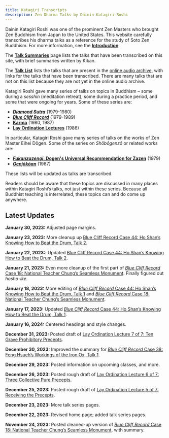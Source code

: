 ```yaml
---
title: Katagiri Transcripts
description: Zen Dharma Talks by Dainin Katagiri Roshi
---
```


Dainin Katagiri Roshi was one of the prominent Zen Masters who brought Zen Buddhism from Japan to the United States. This website carefully transcribes his dharma talks as a reference for the study of Soto Zen Buddhism. For more information, see the [**Introduction**](about).

The [**Talk Summaries**](summaries) page lists the talks that have been transcribed on this site, with brief summaries written by Kikan.

The [**Talk List**](list) lists the talks that are present in the [online audio archive](https://www.mnzencenter.org/audio-archive-project.html), with links for the talks that have been transcribed. There are many talks that are not on this list because they are not yet in the online audio archive.

Katagiri Roshi gave many series of talks on topics in Buddhism – some during a *sesshin* (meditation retreat), some during a practice period, and some that were ongoing for years. Some of these series are:

- [***Diamond Sutra***](diamond-sutra) (1979-1980)
- [***Blue Cliff Record***](blue-cliff-record) (1979-1989)
- [**Karma**](karma) (1980, 1987)
- [**Lay Ordination Lectures**](lay-ordination) (1986)

In particular, Katagiri Roshi gave many series of talks on the works of Zen Master Eihei Dōgen. Some of the series on *Shōbōgenzō* or related works are: 

- [***Fukanzazengi*: Dogen's Universal Recommendation for Zazen**](fukanzazengi) (1979)
- [***Genjōkōan***](genjokoan) (1987)

These lists will be updated as talks are transcribed.

Readers should be aware that these topics are discussed in many places within Katagiri Roshi’s talks, not just within these series. Because all Buddhist teaching is interrelated, these topics can and do come up anywhere.

## Latest Updates

**January 30, 2023:** Adjusted page margins.

**January 23, 2023:** More cleanup up [Blue Cliff Record Case 44: Ho Shan’s Knowing How to Beat the Drum, Talk 2](1983-04-27-Blue-Cliff-Record-Case-44-Talk-2). 

**January 22, 2023:**: Updated [Blue Cliff Record Case 44: Ho Shan’s Knowing How to Beat the Drum, Talk 2](1983-04-27-Blue-Cliff-Record-Case-44-Talk-2).

**January 21, 2023:** Even more cleanup of the first part of [*Blue Cliff Record* Case 18: National Teacher Chung’s Seamless Monument](1981-07-18-Blue-Cliff-Record-Case-18). Finally figured out *hosho-ike*.

**January 18, 2023:** More editing of [*Blue Cliff Record* Case 44: Ho Shan’s Knowing How to Beat the Drum, Talk 1](1983-04-20-Blue-Cliff-Record-Case-44-Talk-1) and  [*Blue Cliff Record* Case 18: National Teacher Chung’s Seamless Monument](1981-07-18-Blue-Cliff-Record-Case-18).

**January 17, 2023:** Updated [*Blue Cliff Record* Case 44: Ho Shan’s Knowing How to Beat the Drum, Talk 1](1983-04-20-Blue-Cliff-Record-Case-44-Talk-1).

**January 16, 2024:** Centered headings and style changes.

**December 31, 2023:** Posted draft of [Lay Ordination Lecture 7 of 7: Ten Grave Prohibitory Precepts](1986-05-03-Ten-Grave-Prohibitory-Precepts).

**December 30, 2023:** Improved the summary for [*Blue Cliff Record* Case 38: Feng Hsueh’s Workings of the Iron Ox, Talk 1](1982-12-22-Blue-Cliff-Record-Case-38-Talk-1).

**December 29, 2023:** Posted information on upcoming classes, and more.

**December 26, 2023:** Posted rough draft of [Lay Ordination Lecture 6 of 7: Three Collective Pure Precepts](1986-04-26-Three-Collective-Pure-Precepts).

**December 25, 2023:** Posted rough draft of [Lay Ordination Lecture 5 of 7: Receiving the Precepts](1986-04-12-Receiving-the-Precepts).

**December 23, 2023:** More talk series pages. 

**December 22, 2023:** Revised home page; added talk series pages. 

**November 24, 2023:** Posted cleaned-up version of [*Blue Cliff Record* Case 18: National Teacher Chung’s Seamless Monument](1981-07-18-Blue-Cliff-Record-Case-18), with summary. 

